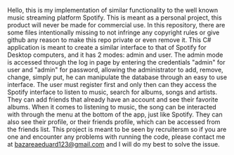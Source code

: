Hello, this is my implementation of similar functionality to the well known music streaming platform Spotify.
This is meant as a personal project, this product will never be made for commercial use.
In this repository, there are some files intentionally missing to not infringe any copyright rules or give github any reason to make this repo private or even remove it.
This C# application is meant to create a similar interface to that of Spotify for Desktop computers, and it has 2 modes: admin and user.
The admin mode is accessed through the log in page by entering the credentials "admin" for user and "admin" for password, allowing the administrator to add, remove, change, simply put, he can manipulate the database
through an easy to use interface.
The user must register first and only then can they access the Spotify interface to listen to music, search for albums, songs and artists. They can add friends that already have an account and see their favorite albums.
When it comes to listening to music, the song can be interacted with through the menu at the bottom of the app, just like Spotify.
They can also see their profile, or their friends profile, which can be accessed from the friends list.
This project is meant to be seen by recruitersm so if you are one and encounter any problems with running the code, please contact me at bazareaeduard123@gmail.com and I will do my best to solve the issue.
